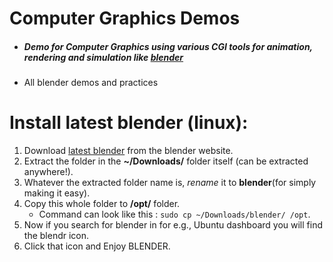 # Computer Graphics Demos
  * ##### Demo for Computer Graphics using various CGI tools for animation, rendering and simulation like [blender](https://www.blender.org)
  * All blender demos and practices
  
# Install latest blender (linux):
  1. Download [latest blender](https://www.blender.org/download/) from the blender website.
  2. Extract the folder in the __~/Downloads/__ folder itself (can be extracted anywhere!).
  3. Whatever the extracted folder name is, *rename* it to __blender__(for simply making it easy).
  4. Copy this whole folder to __/opt/__ folder.
     * Command can look like this : `sudo cp ~/Downloads/blender/ /opt`.
  5. Now if you search for blender in for e.g., Ubuntu dashboard you will find the blendr icon.
  6. Click that icon and Enjoy BLENDER.
